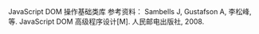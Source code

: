 JavaScript DOM 操作基础类库
参考资料：
Sambells J, Gustafson A, 李松峰, 等. JavaScript DOM 高级程序设计[M]. 人民邮电出版社, 2008.